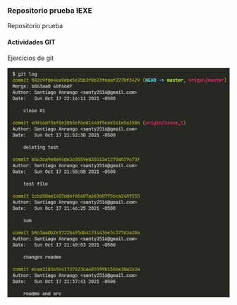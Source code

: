 ### Repositorio prueba IEXE 

Repositorio prueba 

#### Actividades GIT 

Ejercicios de git

![](src/imagen.jpeg)